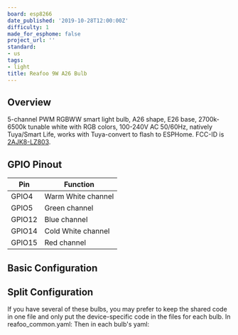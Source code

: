 ```yaml
---
board: esp8266
date_published: '2019-10-28T12:00:00Z'
difficulty: 1
made_for_esphome: false
project_url: ''
standard:
- us
tags:
- light
title: Reafoo 9W A26 Bulb
---
```


## Overview

5-channel PWM RGBWW smart light bulb, A26 shape, E26 base, 2700k-6500k tunable white with RGB colors, 100-240V AC 50/60Hz, natively Tuya/Smart Life, works with Tuya-convert to flash to ESPHome. FCC-ID is [2AJK8-LZ803](https://fccid.io/2AJK8-LZ803).

## GPIO Pinout

| Pin    | Function           |
| ------ | ------------------ |
| GPIO4  | Warm White channel |
| GPIO5  | Green channel      |
| GPIO12 | Blue channel       |
| GPIO14 | Cold White channel |
| GPIO15 | Red channel        |

## Basic Configuration

## Split Configuration

If you have several of these bulbs, you may prefer to keep the shared code in one file and only put the device-specific code in the files for each bulb.
In reafoo_common.yaml:
Then in each bulb's yaml: